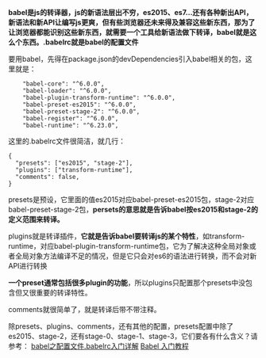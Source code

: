 

**babel是js的转译器，js的新语法层出不穷，es2015、es7...还有各种新出API，新语法和新API让编写js更爽，但有些浏览器还未来得及兼容这些新东西，那为了让浏览器都能识别这些新东西，就需要一个工具给新语法做下转译，babel就是这么个东西。.babelrc就是babel的配置文件**

要用babel，先得在package.json的devDependencies引入babel相关的包，这里就是：
```
    "babel-core": "^6.0.0",
    "babel-loader": "^6.0.0",
    "babel-plugin-transform-runtime": "^6.0.0",
    "babel-preset-es2015": "^6.0.0",
    "babel-preset-stage-2": "^6.0.0",
    "babel-register": "^6.0.0",
    "babel-runtime": "^6.23.0",
```


这里的.babelrc文件很简洁，就几行：
```
{
  "presets": ["es2015", "stage-2"],
  "plugins": ["transform-runtime"],
  "comments": false,
}
```

presets是预设，它里面的值es2015对应babel-preset-es2015包，stage-2对应babel-preset-stage-2包，**persets的意思就是告诉babel按es2015和stage-2的定义范围来转译。**


plugins就是转译插件，**它就是告诉babel要转译js的某个特性**，如transform-runtime，对应babel-plugin-transform-runtime包，它为了解决这种全局对象或者全局对象方法编译不足的情况，但是它只会对es6的语法进行转换，而不会对新API进行转换

**一个preset通常包括很多plugin的功能**，所以plugins只配置那个presets中没包含但又很重要的转译特性。

comments就很简单了，就是转译后带不带注释。


除presets、plugins、comments，还有其他的配置，presets配置中除了es2015、stage-2，还有stage-0、stage-1、stage-3，它们要各有什么含义？请参考：
[babel之配置文件.babelrc入门详解](https://juejin.im/post/5a79adeef265da4e93116430)
[Babel 入门教程](http://www.ruanyifeng.com/blog/2016/01/babel.html)


